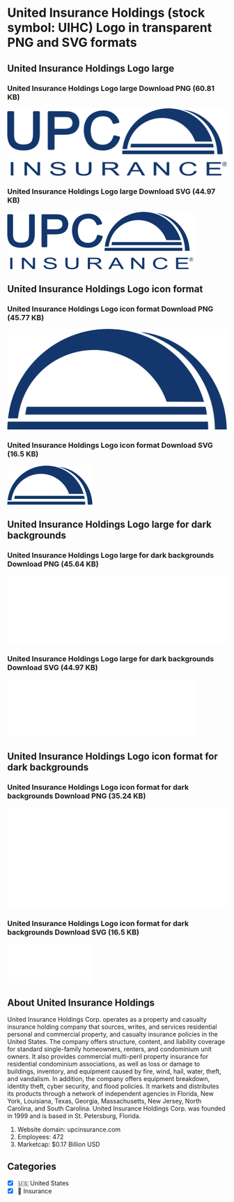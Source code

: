 # United Insurance Holdings (stock symbol: UIHC) Logo in transparent PNG and SVG formats

## United Insurance Holdings Logo large

### United Insurance Holdings Logo large Download PNG (60.81 KB)

![United Insurance Holdings Logo large Download PNG (60.81 KB)](/img/orig/UIHC_BIG-ad05fc06.png)

### United Insurance Holdings Logo large Download SVG (44.97 KB)

![United Insurance Holdings Logo large Download SVG (44.97 KB)](/img/orig/UIHC_BIG-34b3ec0c.svg)

## United Insurance Holdings Logo icon format

### United Insurance Holdings Logo icon format Download PNG (45.77 KB)

![United Insurance Holdings Logo icon format Download PNG (45.77 KB)](/img/orig/UIHC-95b8ef9e.png)

### United Insurance Holdings Logo icon format Download SVG (16.5 KB)

![United Insurance Holdings Logo icon format Download SVG (16.5 KB)](/img/orig/UIHC-42d2d87a.svg)

## United Insurance Holdings Logo large for dark backgrounds

### United Insurance Holdings Logo large for dark backgrounds Download PNG (45.64 KB)

![United Insurance Holdings Logo large for dark backgrounds Download PNG (45.64 KB)](/img/orig/UIHC_BIG.D-0198396b.png)

### United Insurance Holdings Logo large for dark backgrounds Download SVG (44.97 KB)

![United Insurance Holdings Logo large for dark backgrounds Download SVG (44.97 KB)](/img/orig/UIHC_BIG.D-94637a73.svg)

## United Insurance Holdings Logo icon format for dark backgrounds

### United Insurance Holdings Logo icon format for dark backgrounds Download PNG (35.24 KB)

![United Insurance Holdings Logo icon format for dark backgrounds Download PNG (35.24 KB)](/img/orig/UIHC.D-7d7dd1f3.png)

### United Insurance Holdings Logo icon format for dark backgrounds Download SVG (16.5 KB)

![United Insurance Holdings Logo icon format for dark backgrounds Download SVG (16.5 KB)](/img/orig/UIHC.D-e5b72f8f.svg)

## About United Insurance Holdings

United Insurance Holdings Corp. operates as a property and casualty insurance holding company that sources, writes, and services residential personal and commercial property, and casualty insurance policies in the United States. The company offers structure, content, and liability coverage for standard single-family homeowners, renters, and condominium unit owners. It also provides commercial multi-peril property insurance for residential condominium associations, as well as loss or damage to buildings, inventory, and equipment caused by fire, wind, hail, water, theft, and vandalism. In addition, the company offers equipment breakdown, identity theft, cyber security, and flood policies. It markets and distributes its products through a network of independent agencies in Florida, New York, Louisiana, Texas, Georgia, Massachusetts, New Jersey, North Carolina, and South Carolina. United Insurance Holdings Corp. was founded in 1999 and is based in St. Petersburg, Florida.

1. Website domain: upcinsurance.com
2. Employees: 472
3. Marketcap: $0.17 Billion USD


## Categories
- [x] 🇺🇸 United States
- [x] 🏦 Insurance
